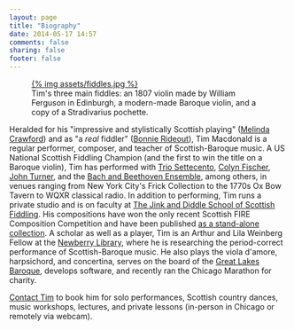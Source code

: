 ```yaml
---
layout: page
title: "Biography"
date: 2014-05-17 14:57
comments: false
sharing: false
footer: false
---
```

<figure class="fiddles">
  <a href="assets/fiddles.jpg">
    {% img assets/fiddles.jpg  %}
  </a>
  <figcaption>Tim's three main fiddles: an 1807 violin made by William Ferguson in Edinburgh, a modern-made Baroque violin, and a copy of a Stradivarius pochette.</figcaption>
</figure>

Heralded for his "impressive and stylistically Scottish playing" ([Melinda Crawford](http://www.melindacrawford.com/))
and as "a *real* fiddler" ([Bonnie Rideout](http://www.bonnierideout.com/)), Tim Macdonald is a regular performer,
composer, and teacher of Scottish-Baroque music. A US National Scottish Fiddling Champion (and the first to
win the title on a Baroque violin), Tim has performed with [Trio Settecento](http://www.triosettecento.com/),
[Colyn Fischer](http://www.scotsduo.com/), [John Turner](http://www.kitchenmusician.net/jink/jinkjohn.html), and
the [Bach and Beethoven Ensemble](http://www.bbensemble.org/), among others, in venues ranging from New York City's
Frick Collection to the 1770s Ox Bow Tavern to WQXR classical radio. In addition to performing, Tim runs a private studio
and is on faculty at [The Jink and Diddle School of Scottish Fiddling](http://www.jinkdiddle.com). His compositions have
won the only recent Scottish FIRE Composition Competition and have been published [as a stand-alone collection](/tunes.html).
A scholar as well as a player, Tim is an Arthur and Lila Weinberg Fellow at the [Newberry Library](http://newberry.org/),
where he is researching the period-correct performance of Scottish-Baroque music. He also plays the viola d'amore,
harpsichord, and concertina, serves on the board of the [Great Lakes Baroque](http://www.greatlakesbaroque.org/),
develops software, and recently ran the Chicago Marathon for charity.

[Contact Tim](/contact.html) to book him for solo performances, Scottish country dances, music workshops,
lectures, and private lessons (in-person in Chicago or remotely via webcam).
